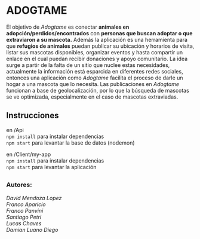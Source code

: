 # ADOGTAME

El objetivo de *Adogtame* es conectar **animales en adopción/perdidos/encontrados** con **personas que buscan adoptar o que extraviaron a su mascota.** Además la aplicación es una herramienta para que **refugios de animales** puedan publicar su ubicación y horarios de visita, listar sus mascotas disponibles, organizar eventos y hasta compartir un enlace en el cual puedan recibir donaciones y apoyo comunitario. La idea surge a partir de la falta de un sitio que nuclee estas necesidades, actualmente la información está esparcida en diferentes redes sociales, entonces una aplicación como *Adogtame* facilita el proceso de darle un hogar a una mascota que lo necesita. Las publicaciones en *Adogtame* funcionan a base de geolocalización, por lo que la búsqueda de mascotas se ve optimizada, especialmente en el caso de mascotas extraviadas.

## Instrucciones

en /Api <br />
`npm install` para instalar dependencias <br />
`npm start` para levantar la base de datos (nodemon) <br />

en /Client/my-app <br />
`npm install` para instalar dependencias <br />
`npm start` para levantar la aplicación <br />

##

### Autores:
*David Mendoza Lopez <br />
Franco Aparicio <br />
Franco Panvini <br />
Santiago Petri <br />
Lucas Chaves <br />
Damian Luano Diego* <br />

